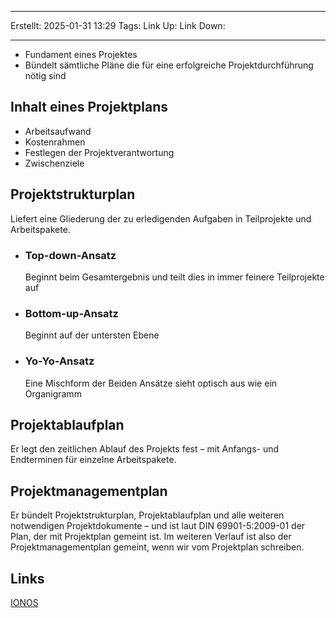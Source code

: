 
--- 
Erstellt: 2025-01-31    13:29 
Tags: 
Link Up: 
Link Down:

--- 
- Fundament eines Projektes
- Bündelt sämtliche Pläne die für eine erfolgreiche Projektdurchführung nötig sind

## Inhalt eines Projektplans

- Arbeitsaufwand
- Kostenrahmen
- Festlegen der Projektverantwortung
- Zwischenziele

## Projektstrukturplan

Liefert eine Gliederung der zu erledigenden Aufgaben in Teilprojekte und Arbeitspakete.

- ### Top-down-Ansatz

  Beginnt beim Gesamtergebnis und teilt dies in immer feinere Teilprojekte auf

- ### Bottom-up-Ansatz

  Beginnt auf der untersten Ebene

- ### Yo-Yo-Ansatz

  Eine Mischform der Beiden Ansätze
  sieht optisch aus wie ein Organigramm

## Projektablaufplan

Er legt den zeitlichen Ablauf des Projekts fest – mit Anfangs- und Endterminen für einzelne Arbeitspakete.

## Projektmanagementplan

Er bündelt Projektstrukturplan, Projektablaufplan und alle weiteren notwendigen Projektdokumente – und ist laut DIN 69901-5:2009-01 der Plan, der mit Projektplan gemeint ist. Im weiteren Verlauf ist also der Projektmanagementplan gemeint, wenn wir vom Projektplan schreiben.

## Links

[IONOS](https://www.ionos.de/startupguide/produktivitaet/projektplan/)
